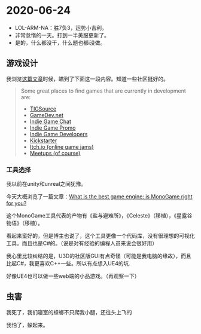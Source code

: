 # 2020-06-24

- LOL-ARM-NA：胜7负3，运势小吉利。
- 非常怠惰的一天。打到一半美服更新了。
- 是的，什么都没干，什么题也都i没做。



## 游戏设计

我浏览[这篇文章](https://composercode.com/guide/?fbclid=IwAR30GFYmCVxT-RPSLwMnK7t6uRVE-m7msPh50RY_lpPLvBR9N2_qVtm73B0)时候，瞄到了下面这一段内容。知道一些社区挺好的。

> Some great places to find games that are currently in development are:
>
> - [TIGSource](https://www.google.com/search?q=tigsource&rlz=1C5CHFA_enUS800US801&oq=tigsource+&aqs=chrome..69i57j69i65j0l4.2488j0j1&sourceid=chrome&ie=UTF-8)
> - [GameDev.net](https://www.gamedev.net/)
> - [Indie Game Chat](https://www.facebook.com/groups/IndieGameChat/?ref=br_rs)
> - [Indie Game Promo](https://www.facebook.com/groups/IndieGamePromo/)
> - [Indie Game Developers](https://www.facebook.com/groups/IndieGameDevs/)
> - [Kickstarter](https://www.kickstarter.com/games?ref=section-homepage-nav-click-games)
> - [Itch.io (online game jams)](https://itch.io/jams)
> - [Meetups (of course)](http://meetup.com)

### 工具选择

我以前在unity和unreal之间犹豫。

今天大概浏览了一篇文章：[What is the best game engine: is MonoGame right for you?](https://www.gamesindustry.biz/articles/2020-01-16-what-is-the-best-game-engine-is-monogame-the-right-game-engine-for-you)

这个MonoGame工具代表的产物有《盐与避难所》，《Celeste》（移植），《星露谷物语》（移植）。

看起来蛮好的，但是博主也说了，这个工具更像一个代码库，没有很理想的可视化工具。而且也是C#的。（说是对有经验的编程人员来说会很好用）

我心里比较纠结的是，U3D的社区版GUI有点奇怪（可能是我电脑的缘故），而且比起C#，我更喜欢C++一些。所以有点想入UE4的坑.

好像UE4也可以做一些web端的小品游戏。（再观察一下）



## 虫害

我死了，我们寝室的蟑螂不只爬我小腿，还往头上飞的

我怕了，躲起来。